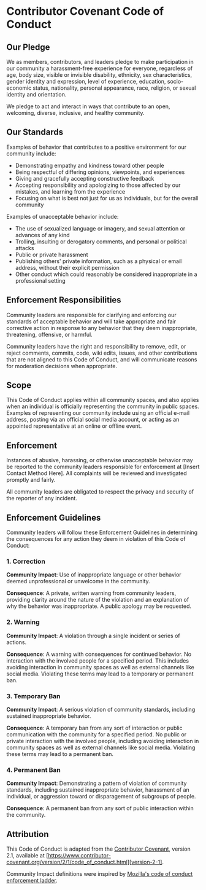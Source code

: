 # Contributor Covenant Code of Conduct

## Our Pledge

We as members, contributors, and leaders pledge to make participation in our
community a harassment-free experience for everyone, regardless of age, body
size, visible or invisible disability, ethnicity, sex characteristics, gender
identity and expression, level of experience, education, socio-economic status,
nationality, personal appearance, race, religion, or sexual identity
and orientation.

We pledge to act and interact in ways that contribute to an open, welcoming,
diverse, inclusive, and healthy community.

## Our Standards

Examples of behavior that contributes to a positive environment for our
community include:

* Demonstrating empathy and kindness toward other people
* Being respectful of differing opinions, viewpoints, and experiences
* Giving and gracefully accepting constructive feedback
* Accepting responsibility and apologizing to those affected by our mistakes,
    and learning from the experience
* Focusing on what is best not just for us as individuals, but for the
    overall community

Examples of unacceptable behavior include:

* The use of sexualized language or imagery, and sexual attention or
    advances of any kind
* Trolling, insulting or derogatory comments, and personal or political attacks
* Public or private harassment
* Publishing others' private information, such as a physical or email
    address, without their explicit permission
* Other conduct which could reasonably be considered inappropriate in a
    professional setting

## Enforcement Responsibilities

Community leaders are responsible for clarifying and enforcing our standards of
acceptable behavior and will take appropriate and fair corrective action in
response to any behavior that they deem inappropriate, threatening, offensive,
or harmful.

Community leaders have the right and responsibility to remove, edit, or reject
comments, commits, code, wiki edits, issues, and other contributions that are
not aligned to this Code of Conduct, and will communicate reasons for moderation
decisions when appropriate.

## Scope

This Code of Conduct applies within all community spaces, and also applies when
an individual is officially representing the community in public spaces.
Examples of representing our community include using an official e-mail address,
posting via an official social media account, or acting as an appointed
representative at an online or offline event.

## Enforcement

Instances of abusive, harassing, or otherwise unacceptable behavior may be
reported to the community leaders responsible for enforcement at [Insert Contact Method Here].
All complaints will be reviewed and investigated promptly and fairly.

All community leaders are obligated to respect the privacy and security of the
reporter of any incident.

## Enforcement Guidelines

Community leaders will follow these Enforcement Guidelines in determining
the consequences for any action they deem in violation of this Code of Conduct:

### 1. Correction

**Community Impact**: Use of inappropriate language or other behavior deemed
unprofessional or unwelcome in the community.

**Consequence**: A private, written warning from community leaders, providing
clarity around the nature of the violation and an explanation of why the
behavior was inappropriate. A public apology may be requested.

### 2. Warning

**Community Impact**: A violation through a single incident or series
of actions.

**Consequence**: A warning with consequences for continued behavior. No
interaction with the involved people for a specified period. This includes
avoiding interaction in community spaces as well as external channels like
social media. Violating these terms may lead to a temporary or
permanent ban.

### 3. Temporary Ban

**Community Impact**: A serious violation of community standards, including
sustained inappropriate behavior.

**Consequence**: A temporary ban from any sort of interaction or public
communication with the community for a specified period. No public or private
interaction with the involved people, including avoiding interaction in
community spaces as well as external channels like social media. Violating
these terms may lead to a permanent ban.

### 4. Permanent Ban

**Community Impact**: Demonstrating a pattern of violation of community
standards, including sustained inappropriate behavior,  harassment of an individual,
or aggression toward or disparagement of subgroups of people.

**Consequence**: A permanent ban from any sort of public interaction within
the community.

## Attribution

This Code of Conduct is adapted from the [Contributor Covenant][homepage],
version 2.1, available at
[https://www.contributor-covenant.org/version/2/1/code_of_conduct.html][version-2-1].

Community Impact definitions were inspired by [Mozilla's code of conduct enforcement ladder][mozilla-enforcement].

[homepage]: https://www.contributor-covenant.org
[version-2-1]: https://www.contributor-covenant.org/version/2/1/code_of_conduct.html
[mozilla-enforcement]: https://github.com/mozilla/diversity
